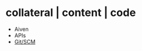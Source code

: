 # collateral | content | code
 - Aiven
 - APIs
 - [Git/SCM](https://github.com/curious-jen/reference/tree/main/scm-git)
